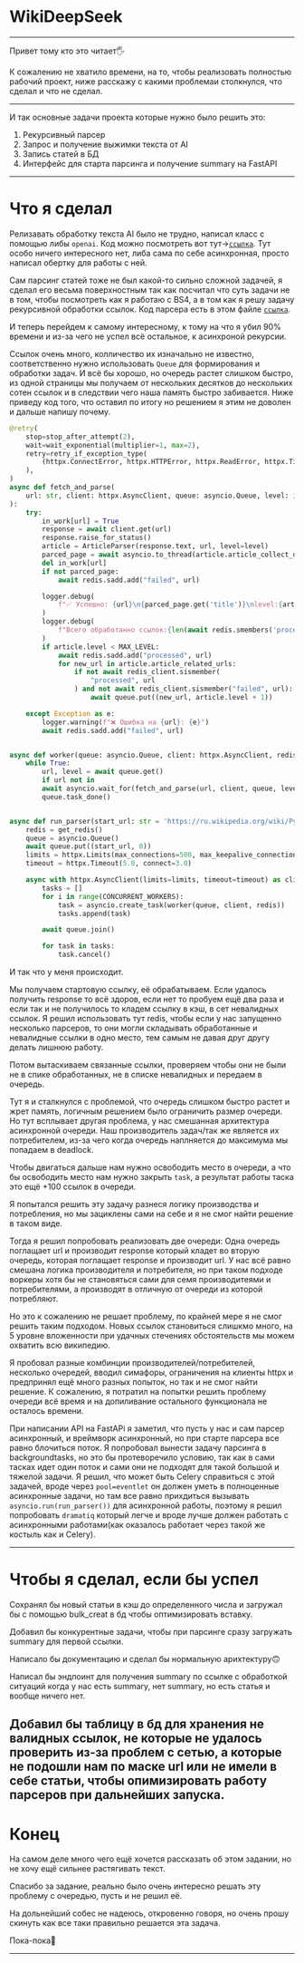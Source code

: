 #     WikiDeepSeek
---
Привет тому кто это читает🖐

К сожалению не хватило времени, на то, чтобы реализовать полностью рабочий проект, ниже расскажу с какими проблемаи столкнулся, что сделал и что не сделал.

---

И так основные задачи проекта которые нужно было решить это:

1) Рекурсивный парсер
2) Запрос и получение выжимки текста от AI
3) Запись статей в БД
4) Интерфейс для старта парсинга и получение summary на FastAPI
---
# Что я сделал

Релизавать обработку текста AI было не трудно, написал класс с помощью либы `openai`.
Код можно посмотреть вот тут->[`ссылка`](app/services/ai_model.py). Тут особо ничего интересного нет, либа сама по себе асинхронная, просто написал обертку для работы с ней.

Сам парсинг статей тоже не был какой-то сильно сложной задачей, я сделал его весьма поверхностным так как посчитал что суть задачи не в том, чтобы посмотреть как я работаю с BS4, а в том как я решу задачу рекурсивной обработки ссылок.
Код парсера есть в этом файле [`ссылка`](app/services/wiki_parser.py).

И теперь перейдем к самому интересному, к тому на что я убил 90% времени и из-за чего не успел всё остальное, к асинхроной рекурсии.


Ссылок очень много, колличество их изначально не известно, соответственно нужно использовать `Queue` для формирования и обработки задач.
И всё бы хорошо, но очередь растет слишком быстро, из одной страницы мы получаем от нескольких десятков до нескольких сотен ссылок и в следствии чего наша память быстро забивается.
Ниже приведу код того, что оставил по итогу но решением я этим не доволен и дальше напишу почему.
```python
@retry(
    stop=stop_after_attempt(2),
    wait=wait_exponential(multiplier=1, max=2),
    retry=retry_if_exception_type(
        (httpx.ConnectError, httpx.HTTPError, httpx.ReadError, httpx.TimeoutException)
    ),
)
async def fetch_and_parse(
    url: str, client: httpx.AsyncClient, queue: asyncio.Queue, level: int = 0
):
    try:
        in_work[url] = True
        response = await client.get(url)
        response.raise_for_status()
        article = ArticleParser(response.text, url, level=level)
        parced_page = await asyncio.to_thread(article.article_collect_data)
        del in_work[url]
        if not parced_page:
            await redis.sadd.add("failed", url)

        logger.debug(
            f"✅ Успешно: {url}\n{parced_page.get('title')}\nlevel:{article.level}\nСвязанных ссылок:{len(article.article_related_urls)}\n--------------------"
        )
        logger.debug(
            f"Всего обработанно ссылок:{len(await redis.smembers('processed'))}"
        )
        if article.level < MAX_LEVEL:
            await redis.sadd.add("processed", url)
            for new_url in article.article_related_urls:
                if not await redis_client.sismember(
                    "processed", url
                ) and not await redis_client.sismember("failed", url):
                    await queue.put((new_url, article.level + 1))

    except Exception as e:
        logger.warning(f"❌ Ошибка на {url}: {e}")
        await redis.sadd.add("failed", url)


async def worker(queue: asyncio.Queue, client: httpx.AsyncClient, redis):
    while True:
        url, level = await queue.get()
        if url not in
        await asyncio.wait_for(fetch_and_parse(url, client, queue, level, redis), 5)
        queue.task_done()


async def run_parser(start_url: str = 'https://ru.wikipedia.org/wiki/Python'):
    redis = get_redis()
    queue = asyncio.Queue()
    await queue.put((start_url, 0))
    limits = httpx.Limits(max_connections=500, max_keepalive_connections=50)
    timeout = httpx.Timeout(5.0, connect=3.0)

    async with httpx.AsyncClient(limits=limits, timeout=timeout) as client:
        tasks = []
        for i in range(CONCURRENT_WORKERS):
            task = asyncio.create_task(worker(queue, client, redis))
            tasks.append(task)

        await queue.join()

        for task in tasks:
            task.cancel()
```

И так что у меня происходит.

Мы получаем стартовую ссылку, её обрабатываем. Если удалось получить response то всё здоров, если нет то пробуем ещё два раза и если так и не получилось то кладем ссылку в кэш, в сет невалидных ссылок.
Я решил использовать тут redis, чтобы если у нас запущенно несколько парсеров, то они могли складывать обработанные и невалидные ссылки в одно место, тем самым не давая друг другу делать лишнюю работу.

Потом вытаскиваем связанные ссылки, проверяем чтобы они не были не в спике обработанных, не в списке невалидных и передаем в очередь.

Тут я и сталкнулся с проблемой, что очередь слишком быстро растет и жрет память, логичным решением было ограничить размер очереди.
Но тут всплывает другая проблема, у нас смешанная архитектура асинхронной очереди. Наш производитель задач/так же является их потребителем, из-за чего когда очередь наплняется до максимума мы попадаем в deadlock.

Чтобы двигаться дальше нам нужно освободить место в очереди, а что бы освободить место нам нужно закрыть `task`, а результат работы таска это ещё +100 ссылок в очереди.

Я попытался решить эту задачу разнеся логику производства и потребления, но мы зациклены сами на себе и я не смог найти решение в таком виде.

Тогда я решил попробовать реализовать две очереди:
Одна очередь поглащает url и производит response который кладет во вторую очередь, которая поглащает response и производит url.
У нас всё равно смешана логика производителя и потребителя, но при таком подходе воркеры хотя бы не становяться сами для семя производитеями и потребителями, а производят в отличную от очереди из которой потребляют.

Но это к сожалению не решает проблему, по крайней мере я не смог решить таким подходом. Новых ссылок становиться слишкмо много, на 5 уровне вложенности при удачных стечениях обстоятельств мы можем охватить всю википедию.

Я пробовал разные комбинции производителей/потребителей, несколько очередей, вводил симафоры, ограничения на клиенты httpx и предпринял ещё много разных попыток, но так и не смог найти решение.
К сожалению, я потратил на попытки решить проблему очереди всё время и на допиливание остального функционала не осталось времени.


При написании API на FastAPi я заметил, что пусть у нас и сам парсер асинхронный, и вреймворк асинхронный, но при старте парсера все равно блочиться поток.
Я попробовал вынести задачу парсинга в backgroundtasks, но это бы протеворечило условию, так как в сами тасках идет один поток и сами они не подходят для такой большой и тяжелой задачи.
Я решил, что может быть Celery справиться с этой задачей, вроде через `pool=eventlet` он должен уметь в полноценные асинхронные задачи, но там все равно прихдиться вызывать  `asyncio.run(run_parser())` для асинхронной работы,
поэтому я решил попробовать `dramatiq` который легче и вроде лучше должен работать с асинхронными работами(как оказалось работает через такой же костыль как и Celery).

---
# Чтобы я сделал, если бы успел

Сохранял бы новый статьи в кэш до определенного числа и загружал бы с помощью bulk_creat в бд чтобы оптимизировать вставку.

Добавил бы конкурентные задачи, чтобы при парсинге сразу загружать summary для первой ссылки.

Написало бы документацию и сделал бы нормальную арихтектуру🙃

Написал бы эндпоинт для получения summary по ссылке с обработкой ситуаций когда у нас есть summary, нет summary, но есть статья и вообще ничего нет.

Добавил бы таблицу в бд для хранения не валидных ссылок, не которые не удалось проверить из-за проблем с сетью, а которые не подошли нам по маске url или не имели в себе статьи,
чтобы опимизировать работу парсеров при дальнейших запуска.
---
# Конец

На самом деле много чего ещё хочется рассказать об этом задании, но не хочу ещё сильнее растягивать текст.

Спасибо за задание, реально было очень интересно решать эту проблему с очередью, пусть и не решил её.

На дольнейший собес не надеюсь, откровенно говоря, но очень прошу скинуть как все таки правильно решается эта задача.

Пока-пока🫡

---
